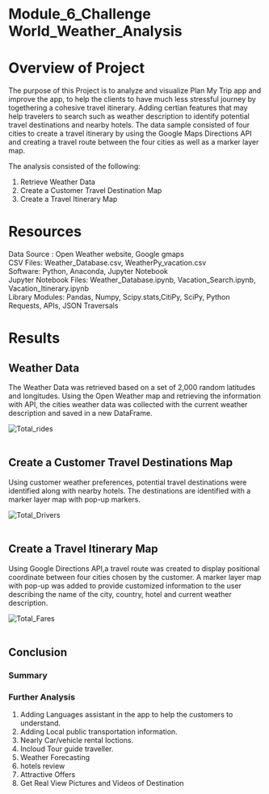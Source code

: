 # Module_6_Challenge World_Weather_Analysis
# Overview of Project #
The purpose of this Project is to analyze and visualize Plan My Trip app and improve the app, to help the clients to have much less stressful journey by togethering a cohesive travel itinerary. Adding certian features that may help travelers to search such as weather description to identify potential travel destinations and nearby hotels. The data sample consisted of four cities to create a travel itinerary by using the Google Maps Directions API and creating a travel route between the four cities as well as a marker layer map.

The analysis consisted of the following:
1. Retrieve Weather Data
2. Create a Customer Travel Destination Map
3. Create a Travel Itinerary Map

# Resources #
Data Source : Open Weather website, Google gmaps <br>
CSV Files: Weather_Database.csv, WeatherPy_vacation.csv <br>
Software: Python, Anaconda, Jupyter Notebook <br>
Jupyter Notebook Files: Weather_Database.ipynb, Vacation_Search.ipynb, Vacation_Itinerary.ipynb  <br>
Library Modules: Pandas, Numpy, Scipy.stats,CitiPy, SciPy, Python Requests, APIs, JSON Traversals

# Results #
## Weather Data ##

The Weather Data was retrieved based on a set of 2,000 random latitudes and longitudes. Using the Open Weather map and retrieving the information with API, the cities weather data was collected with the current weather description and saved in a new DataFrame.

![Total_rides](/analysis1/total_rides.png)
<br><br>


## Create a Customer Travel Destinations Map ##
Using customer weather preferences, potential travel destinations were identified along with nearby hotels. The destinations are identified with a marker layer map with pop-up markers.

![Total_Drivers](/analysis1/Total_drivers.png)
<br><br>


 
## Create a Travel Itinerary Map ##
Using Google Directions API,a travel route was created to display positional coordinate between four cities chosen by the customer. A marker layer map with pop-up was added to provide customized information to the user describing the name of the city, country, hotel and current weather description.

![Total_Fares](/analysis1/total_amount_of_fares.png)
<br><br>


## Conclusion ##
### Summary ###


### Further Analysis ###
1. Adding Languages assistant in the app to help the customers to understand.
2. Adding Local public transportation information.
3. Nearly Car/vehicle rental loctions.
4. Incloud Tour guide traveller. 
5. Weather Forecasting
6. hotels review
7. Attractive Offers
8. Get Real View Pictures and Videos of Destination
<br>
